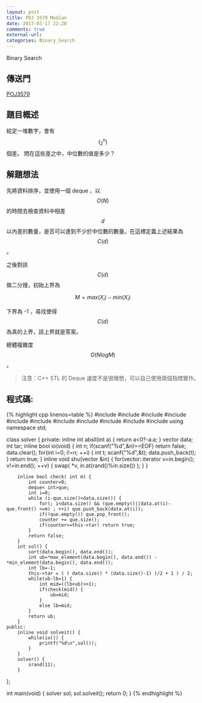 ```yaml
---
layout: post
title: POJ 3579 Median
date: 2017-03-17 22:20
comments: true
external-url:
categories: Binary_Search
---
```


Binary Search

## 傳送門
[POJ3579](http://poj.org/problem?id=3579)

## 題目概述
給定一堆數字，會有 $$\big(^n_{2}\big)$$ 個差。
問在這些差之中，中位數的值是多少？

## 解題想法
先將資料排序，並使用一個 deque ，以 $$O(N)$$ 的時間去檢查資料中相差 $$d$$ 以內差的數量，是否可以達到不少於中位數的數量。在這裡定義上述結果為 $$C(d)$$ 。

之後對該 $$C(d)$$ 做二分搜，初始上界為

$$M = max(X_{i})-min(X_{i})$$ 

下界為 -1 ，尋找使得 $$C(d)$$ 為真的上界，該上界就是答案。

總體複雜度 $$O(NlogM)$$。

> 注意：C++ STL 的 Deque 速度不是很理想，可以自己使用兩個指標實作。

## 程式碼:

{% highlight cpp linenos=table %}
#include <iostream>
#include <string>
#include <cstdio>
#include <cstdlib>
#include <cstring>
#include <vector>
#include <queue>
#include <algorithm>
#include <functional>
#include <ctime>
#include <stdexcept>
using namespace std;

class solver {
    private:
        inline int absll(int a) { return a<0?-a:a; }
        vector<int> data;
        int tar;
        inline bool io(void) {
            int n;
            if(scanf("%d",&n)==EOF) return false;
            data.clear();
            for(int i=0; i!=n; ++i) {
                int t;
                scanf("%d",&t);
                data.push_back(t);
            }
            return true;
        }
        inline void shu(vector<int> &in) {
            for(vector<int>::iterator v=in.begin(); v!=in.end(); ++v) {
                swap( *v, in.at(rand()%in.size()) );
            }
        }

        inline bool check( int m) {
            int counter=0;
            deque< int>que;
            int i=0;
            while (i-que.size()<data.size()) {
                for(; i<data.size() && (que.empty()||data.at(i)-que.front() <=m) ; ++i) que.push_back(data.at(i));
                if(!que.empty()) que.pop_front();
                counter += que.size();
                if(counter>=this->tar) return true;
            }
            return false;
        }
        int sol() {
            sort(data.begin(), data.end());
            int ub=*max_element(data.begin(), data.end()) - *min_element(data.begin(), data.end());
            int lb=-1;
            this->tar = ( ( data.size() * (data.size()-1) )/2 + 1 ) / 2;
            while(ub-lb>1) {
                int mid=((lb+ub)>>1);
                if(check(mid)) {
                    ub=mid;
                }
                else lb=mid;
            }
            return ub;
        }
    public:
        inline void solveit() {
            while(io()) {
                printf("%d\n",sol());
            }
        }
        solver() {
            srand(11);
        }
};

int main(void) {
    solver sol;
    sol.solveit();
    return 0;
}
{% endhighlight %}

